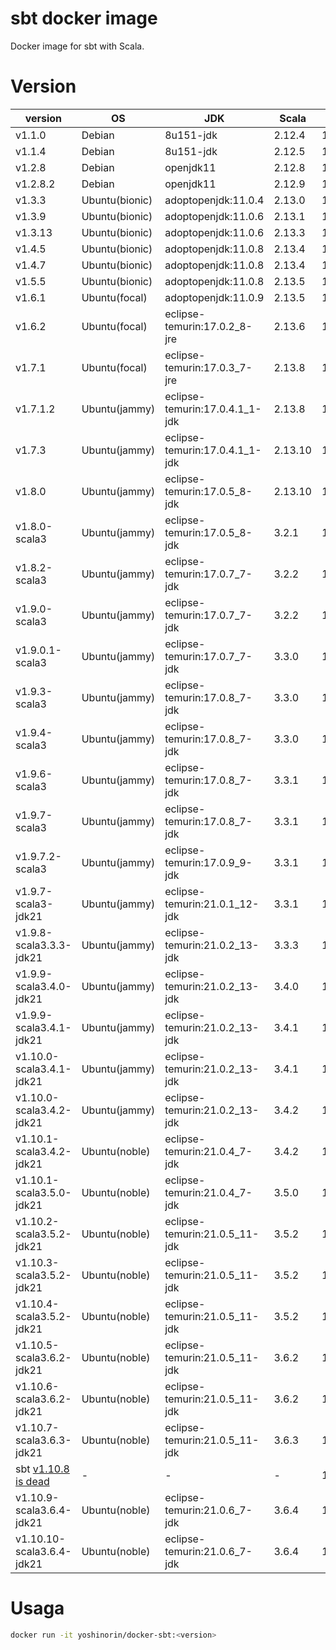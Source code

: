 # sbt docker image

Docker image for sbt with Scala.

# Version

|version|OS|JDK|Scala|sbt|
|---|---|---|---|---|
|v1.1.0|Debian|8u151-jdk|2.12.4|1.1.0|
|v1.1.4|Debian|8u151-jdk|2.12.5|1.1.4|
|v1.2.8|Debian|openjdk11|2.12.8|1.2.8|
|v1.2.8.2|Debian|openjdk11|2.12.9|1.2.8|
|v1.3.3|Ubuntu(bionic)|adoptopenjdk:11.0.4|2.13.0|1.3.3|
|v1.3.9|Ubuntu(bionic)|adoptopenjdk:11.0.6|2.13.1|1.3.9|
|v1.3.13|Ubuntu(bionic)|adoptopenjdk:11.0.6|2.13.3|1.3.13|
|v1.4.5|Ubuntu(bionic)|adoptopenjdk:11.0.8|2.13.4|1.4.5|
|v1.4.7|Ubuntu(bionic)|adoptopenjdk:11.0.8|2.13.4|1.4.7|
|v1.5.5|Ubuntu(bionic)|adoptopenjdk:11.0.8|2.13.5|1.5.5|
|v1.6.1|Ubuntu(focal)|adoptopenjdk:11.0.9|2.13.5|1.6.1|
|v1.6.2|Ubuntu(focal)|eclipse-temurin:17.0.2_8-jre|2.13.6|1.6.2|
|v1.7.1|Ubuntu(focal)|eclipse-temurin:17.0.3_7-jre|2.13.8|1.7.1|
|v1.7.1.2|Ubuntu(jammy)|eclipse-temurin:17.0.4.1_1-jdk|2.13.8|1.7.1|
|v1.7.3|Ubuntu(jammy)|eclipse-temurin:17.0.4.1_1-jdk|2.13.10|1.7.3|
|v1.8.0|Ubuntu(jammy)|eclipse-temurin:17.0.5_8-jdk|2.13.10|1.8.0|
|v1.8.0-scala3|Ubuntu(jammy)|eclipse-temurin:17.0.5_8-jdk|3.2.1|1.8.0|
|v1.8.2-scala3|Ubuntu(jammy)|eclipse-temurin:17.0.7_7-jdk|3.2.2|1.8.2|
|v1.9.0-scala3|Ubuntu(jammy)|eclipse-temurin:17.0.7_7-jdk|3.2.2|1.9.0|
|v1.9.0.1-scala3|Ubuntu(jammy)|eclipse-temurin:17.0.7_7-jdk|3.3.0|1.9.0|
|v1.9.3-scala3|Ubuntu(jammy)|eclipse-temurin:17.0.8_7-jdk|3.3.0|1.9.3|
|v1.9.4-scala3|Ubuntu(jammy)|eclipse-temurin:17.0.8_7-jdk|3.3.0|1.9.4|
|v1.9.6-scala3|Ubuntu(jammy)|eclipse-temurin:17.0.8_7-jdk|3.3.1|1.9.6|
|v1.9.7-scala3|Ubuntu(jammy)|eclipse-temurin:17.0.8_7-jdk|3.3.1|1.9.7|
|v1.9.7.2-scala3|Ubuntu(jammy)|eclipse-temurin:17.0.9_9-jdk|3.3.1|1.9.7|
|v1.9.7-scala3-jdk21|Ubuntu(jammy)|eclipse-temurin:21.0.1_12-jdk|3.3.1|1.9.7|
|v1.9.8-scala3.3.3-jdk21|Ubuntu(jammy)|eclipse-temurin:21.0.2_13-jdk|3.3.3|1.9.8|
|v1.9.9-scala3.4.0-jdk21|Ubuntu(jammy)|eclipse-temurin:21.0.2_13-jdk|3.4.0|1.9.9|
|v1.9.9-scala3.4.1-jdk21|Ubuntu(jammy)|eclipse-temurin:21.0.2_13-jdk|3.4.1|1.9.9|
|v1.10.0-scala3.4.1-jdk21|Ubuntu(jammy)|eclipse-temurin:21.0.2_13-jdk|3.4.1|1.10.0|
|v1.10.0-scala3.4.2-jdk21|Ubuntu(jammy)|eclipse-temurin:21.0.2_13-jdk|3.4.2|1.10.0|
|v1.10.1-scala3.4.2-jdk21|Ubuntu(noble)|eclipse-temurin:21.0.4_7-jdk|3.4.2|1.10.1|
|v1.10.1-scala3.5.0-jdk21|Ubuntu(noble)|eclipse-temurin:21.0.4_7-jdk|3.5.0|1.10.1|
|v1.10.2-scala3.5.2-jdk21|Ubuntu(noble)|eclipse-temurin:21.0.5_11-jdk|3.5.2|1.10.2|
|v1.10.3-scala3.5.2-jdk21|Ubuntu(noble)|eclipse-temurin:21.0.5_11-jdk|3.5.2|1.10.3|
|v1.10.4-scala3.5.2-jdk21|Ubuntu(noble)|eclipse-temurin:21.0.5_11-jdk|3.5.2|1.10.4|
|v1.10.5-scala3.6.2-jdk21|Ubuntu(noble)|eclipse-temurin:21.0.5_11-jdk|3.6.2|1.10.5|
|v1.10.6-scala3.6.2-jdk21|Ubuntu(noble)|eclipse-temurin:21.0.5_11-jdk|3.6.2|1.10.6|
|v1.10.7-scala3.6.3-jdk21|Ubuntu(noble)|eclipse-temurin:21.0.5_11-jdk|3.6.3|1.10.7|
|sbt [v1.10.8 is dead](https://github.com/sbt/sbt/releases/tag/v1.10.8)| - | - | - |1.10.8|
|v1.10.9-scala3.6.4-jdk21|Ubuntu(noble)|eclipse-temurin:21.0.6_7-jdk|3.6.4|1.10.9|
|v1.10.10-scala3.6.4-jdk21|Ubuntu(noble)|eclipse-temurin:21.0.6_7-jdk|3.6.4|1.10.10|

# Usaga

```sh
docker run -it yoshinorin/docker-sbt:<version>
```